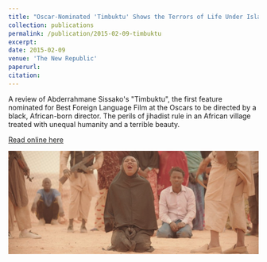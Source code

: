 ```yaml
---
title: "Oscar-Nominated 'Timbuktu' Shows the Terrors of Life Under Islamist Extremism'"
collection: publications
permalink: /publication/2015-02-09-timbuktu
excerpt:
date: 2015-02-09
venue: 'The New Republic'
paperurl:
citation:
---
```

A review of Abderrahmane Sissako's "Timbuktu", the first feature nominated for Best Foreign Language Film at the Oscars to be directed by a black, African-born director. The perils of jihadist rule in an African village treated with unequal humanity and a terrible beauty.

[Read online here](https://newrepublic.com/article/121015/timbuktu-mauritanias-oscar-nominee-shows-life-under-terrorism)

![](/images/timbuktu.png)

